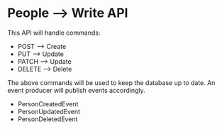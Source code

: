 # People --> Write API

This API will handle commands:

- POST --> Create
- PUT --> Update
- PATCH --> Update
- DELETE --> Delete

The above commands will be used to keep the database up to date.
An event producer will publish events accordingly.

- PersonCreatedEvent
- PersonUpdatedEvent
- PersonDeletedEvent
